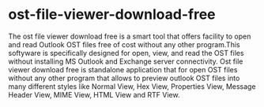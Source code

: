 # ost-file-viewer-download-free
The ost file viewer download free is a smart tool that offers facility to open and read Outlook OST files free of cost without any other program.This softyware is specifically designed for open, view, and read the OST files without installing MS Outlook and Exchange server connectivity. Ost file viewer download free is standalone application that for open OST files without any other program that allows to preview  outlook OST files into many different styles like Normal View, Hex View, Properties View, Message Header View, MIME View, HTML View and RTF View.
